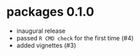# packages 0.1.0
* inaugural release
* passed `R CMD check` for the first time (#4)
* added vignettes (#3)
